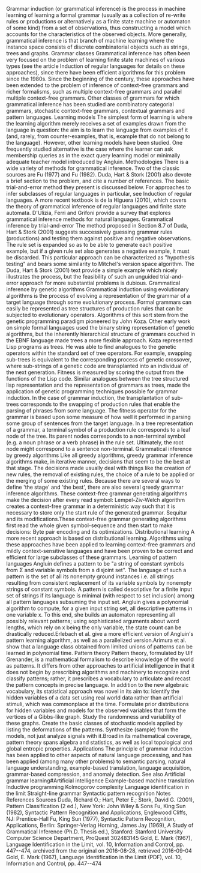Grammar induction (or grammatical inference) is the process in machine
learning of learning a formal grammar (usually as a collection of
re-write rules or productions or alternatively as a finite state machine
or automaton of some kind) from a set of observations, thus constructing
a model which accounts for the characteristics of the observed objects.
More generally, grammatical inference is that branch of machine learning
where the instance space consists of discrete combinatorial objects such
as strings, trees and graphs. Grammar classes Grammatical inference has
often been very focused on the problem of learning finite state machines
of various types (see the article Induction of regular languages for
details on these approaches), since there have been efficient algorithms
for this problem since the 1980s. Since the beginning of the century,
these approaches have been extended to the problem of inference of
context-free grammars and richer formalisms, such as multiple
context-free grammars and parallel multiple context-free grammars. Other
classes of grammars for which grammatical inference has been studied are
combinatory categorial grammars, stochastic context-free grammars,
contextual grammars and pattern languages. Learning models The simplest
form of learning is where the learning algorithm merely receives a set
of examples drawn from the language in question: the aim is to learn the
language from examples of it (and, rarely, from counter-examples, that
is, example that do not belong to the language). However, other learning
models have been studied. One frequently studied alternative is the case
where the learner can ask membership queries as in the exact query
learning model or minimally adequate teacher model introduced by
Angluin. Methodologies There is a wide variety of methods for
grammatical inference. Two of the classic sources are Fu (1977) and Fu
(1982). Duda, Hart & Stork (2001) also devote a brief section to the
problem, and cite a number of references. The basic trial-and-error
method they present is discussed below. For approaches to infer
subclasses of regular languages in particular, see Induction of regular
languages. A more recent textbook is de la Higuera (2010), which covers
the theory of grammatical inference of regular languages and finite
state automata. D\'Ulizia, Ferri and Grifoni provide a survey that
explores grammatical inference methods for natural languages.
Grammatical inference by trial-and-error The method proposed in Section
8.7 of Duda, Hart & Stork (2001) suggests successively guessing grammar
rules (productions) and testing them against positive and negative
observations. The rule set is expanded so as to be able to generate each
positive example, but if a given rule set also generates a negative
example, it must be discarded. This particular approach can be
characterized as \"hypothesis testing\" and bears some similarity to
Mitchel\'s version space algorithm. The Duda, Hart & Stork (2001) text
provide a simple example which nicely illustrates the process, but the
feasibility of such an unguided trial-and-error approach for more
substantial problems is dubious. Grammatical inference by genetic
algorithms Grammatical induction using evolutionary algorithms is the
process of evolving a representation of the grammar of a target language
through some evolutionary process. Formal grammars can easily be
represented as tree structures of production rules that can be subjected
to evolutionary operators. Algorithms of this sort stem from the genetic
programming paradigm pioneered by John Koza. Other early work on simple
formal languages used the binary string representation of genetic
algorithms, but the inherently hierarchical structure of grammars
couched in the EBNF language made trees a more flexible approach. Koza
represented Lisp programs as trees. He was able to find analogues to the
genetic operators within the standard set of tree operators. For
example, swapping sub-trees is equivalent to the corresponding process
of genetic crossover, where sub-strings of a genetic code are
transplanted into an individual of the next generation. Fitness is
measured by scoring the output from the functions of the Lisp code.
Similar analogues between the tree structured lisp representation and
the representation of grammars as trees, made the application of genetic
programming techniques possible for grammar induction. In the case of
grammar induction, the transplantation of sub-trees corresponds to the
swapping of production rules that enable the parsing of phrases from
some language. The fitness operator for the grammar is based upon some
measure of how well it performed in parsing some group of sentences from
the target language. In a tree representation of a grammar, a terminal
symbol of a production rule corresponds to a leaf node of the tree. Its
parent nodes corresponds to a non-terminal symbol (e.g. a noun phrase or
a verb phrase) in the rule set. Ultimately, the root node might
correspond to a sentence non-terminal. Grammatical inference by greedy
algorithms Like all greedy algorithms, greedy grammar inference
algorithms make, in iterative manner, decisions that seem to be the best
at that stage. The decisions made usually deal with things like the
creation of new rules, the removal of existing rules, the choice of a
rule to be applied or the merging of some existing rules. Because there
are several ways to define \'the stage\' and \'the best\', there are
also several greedy grammar inference algorithms. These context-free
grammar generating algorithms make the decision after every read symbol:
Lempel-Ziv-Welch algorithm creates a context-free grammar in a
deterministic way such that it is necessary to store only the start rule
of the generated grammar. Sequitur and its modifications.These
context-free grammar generating algorithms first read the whole given
symbol-sequence and then start to make decisions: Byte pair encoding and
its optimizations. Distributional learning A more recent approach is
based on distributional learning. Algorithms using these approaches have
been applied to learning context-free grammars and mildly
context-sensitive languages and have been proven to be correct and
efficient for large subclasses of these grammars. Learning of pattern
languages Angluin defines a pattern to be \"a string of constant symbols
from Σ and variable symbols from a disjoint set\". The language of such
a pattern is the set of all its nonempty ground instances i.e. all
strings resulting from consistent replacement of its variable symbols by
nonempty strings of constant symbols. A pattern is called descriptive
for a finite input set of strings if its language is minimal (with
respect to set inclusion) among all pattern languages subsuming the
input set. Angluin gives a polynomial algorithm to compute, for a given
input string set, all descriptive patterns in one variable x. To this
end, she builds an automaton representing all possibly relevant
patterns; using sophisticated arguments about word lengths, which rely
on x being the only variable, the state count can be drastically
reduced.Erlebach et al. give a more efficient version of Angluin\'s
pattern learning algorithm, as well as a parallelized version.Arimura et
al. show that a language class obtained from limited unions of patterns
can be learned in polynomial time. Pattern theory Pattern theory,
formulated by Ulf Grenander, is a mathematical formalism to describe
knowledge of the world as patterns. It differs from other approaches to
artificial intelligence in that it does not begin by prescribing
algorithms and machinery to recognize and classify patterns; rather, it
prescribes a vocabulary to articulate and recast the pattern concepts in
precise language. In addition to the new algebraic vocabulary, its
statistical approach was novel in its aim to: Identify the hidden
variables of a data set using real world data rather than artificial
stimuli, which was commonplace at the time. Formulate prior
distributions for hidden variables and models for the observed variables
that form the vertices of a Gibbs-like graph. Study the randomness and
variability of these graphs. Create the basic classes of stochastic
models applied by listing the deformations of the patterns. Synthesize
(sample) from the models, not just analyze signals with it.Broad in its
mathematical coverage, pattern theory spans algebra and statistics, as
well as local topological and global entropic properties. Applications
The principle of grammar induction has been applied to other aspects of
natural language processing, and has been applied (among many other
problems) to semantic parsing, natural language understanding,
example-based translation, language acquisition, grammar-based
compression, and anomaly detection. See also Artificial grammar
learning#Artificial intelligence Example-based machine translation
Inductive programming Kolmogorov complexity Language identification in
the limit Straight-line grammar Syntactic pattern recognition Notes
References Sources Duda, Richard O.; Hart, Peter E.; Stork, David G.
(2001), Pattern Classification (2 ed.), New York: John Wiley & Sons Fu,
King Sun (1982), Syntactic Pattern Recognition and Applications,
Englewood Cliffs, NJ: Prentice-Hall Fu, King Sun (1977), Syntactic
Pattern Recognition, Applications, Berlin: Springer-Verlag Horning,
James Jay (1969), A Study of Grammatical Inference (Ph.D. Thesis ed.),
Stanford: Stanford University Computer Science Department, ProQuest
302483145 Gold, E. Mark (1967), Language Identification in the Limit,
vol. 10, Information and Control, pp. 447--474, archived from the
original on 2016-08-28, retrieved 2016-09-04 Gold, E. Mark (1967),
Language Identification in the Limit (PDF), vol. 10, Information and
Control, pp. 447--474
